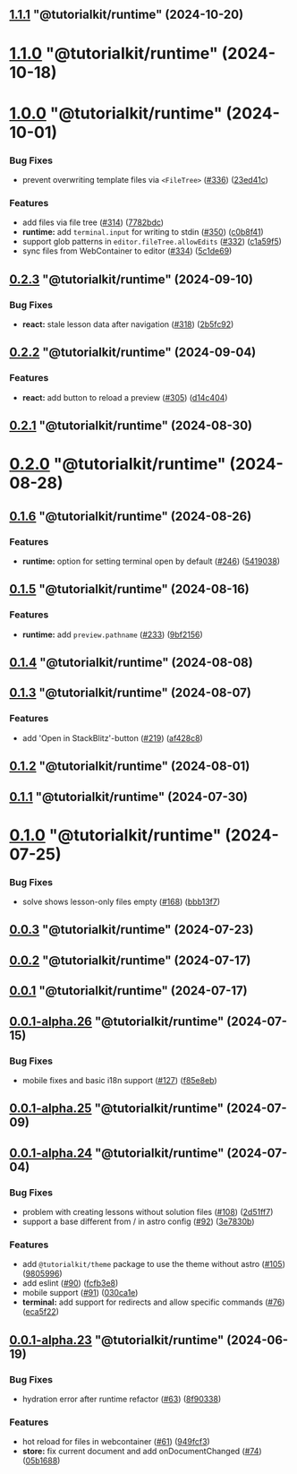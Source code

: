 ## [1.1.1](https://github.com/stackblitz/tutorialkit/compare/1.1.0...1.1.1) "@tutorialkit/runtime" (2024-10-20)



# [1.1.0](https://github.com/stackblitz/tutorialkit/compare/1.0.0...1.1.0) "@tutorialkit/runtime" (2024-10-18)



# [1.0.0](https://github.com/stackblitz/tutorialkit/compare/0.2.3...1.0.0) "@tutorialkit/runtime" (2024-10-01)


### Bug Fixes

* prevent overwriting template files via `<FileTree>` ([#336](https://github.com/stackblitz/tutorialkit/issues/336)) ([23ed41c](https://github.com/stackblitz/tutorialkit/commit/23ed41c827073a205a2ceaa78973a9200a84c72d))


### Features

* add files via file tree ([#314](https://github.com/stackblitz/tutorialkit/issues/314)) ([7782bdc](https://github.com/stackblitz/tutorialkit/commit/7782bdc6e7da0429061c881ac2f95829f149a907))
* **runtime:** add `terminal.input` for writing to stdin ([#350](https://github.com/stackblitz/tutorialkit/issues/350)) ([c0b8f41](https://github.com/stackblitz/tutorialkit/commit/c0b8f41a28259cc19d7049be2506a5b246d6f32d))
* support glob patterns in `editor.fileTree.allowEdits` ([#332](https://github.com/stackblitz/tutorialkit/issues/332)) ([c1a59f5](https://github.com/stackblitz/tutorialkit/commit/c1a59f54c5b5700b8ec8ed5a4a3ebf2169b2409c))
* sync files from WebContainer to editor ([#334](https://github.com/stackblitz/tutorialkit/issues/334)) ([5c1de69](https://github.com/stackblitz/tutorialkit/commit/5c1de69c0e4e233a25a2f9b70fbb1f6c93f12356))



## [0.2.3](https://github.com/stackblitz/tutorialkit/compare/0.2.2...0.2.3) "@tutorialkit/runtime" (2024-09-10)


### Bug Fixes

* **react:** stale lesson data after navigation ([#318](https://github.com/stackblitz/tutorialkit/issues/318)) ([2b5fc92](https://github.com/stackblitz/tutorialkit/commit/2b5fc92fe962fee63b4d2f2efcce04602157268b))



## [0.2.2](https://github.com/stackblitz/tutorialkit/compare/0.2.1...0.2.2) "@tutorialkit/runtime" (2024-09-04)


### Features

* **react:** add button to reload a preview ([#305](https://github.com/stackblitz/tutorialkit/issues/305)) ([d14c404](https://github.com/stackblitz/tutorialkit/commit/d14c4045ad692a45b5b388bb4cfcca9762e6142c))



## [0.2.1](https://github.com/stackblitz/tutorialkit/compare/0.2.0...0.2.1) "@tutorialkit/runtime" (2024-08-30)



# [0.2.0](https://github.com/stackblitz/tutorialkit/compare/0.1.6...0.2.0) "@tutorialkit/runtime" (2024-08-28)



## [0.1.6](https://github.com/stackblitz/tutorialkit/compare/0.1.5...0.1.6) "@tutorialkit/runtime" (2024-08-26)


### Features

* **runtime:** option for setting terminal open by default ([#246](https://github.com/stackblitz/tutorialkit/issues/246)) ([5419038](https://github.com/stackblitz/tutorialkit/commit/5419038d1c0a6f80da4d9f31e330d0dc0e41def8))



## [0.1.5](https://github.com/stackblitz/tutorialkit/compare/0.1.4...0.1.5) "@tutorialkit/runtime" (2024-08-16)


### Features

* **runtime:** add `preview.pathname` ([#233](https://github.com/stackblitz/tutorialkit/issues/233)) ([9bf2156](https://github.com/stackblitz/tutorialkit/commit/9bf2156df26656427482645d3d134127863de233))



## [0.1.4](https://github.com/stackblitz/tutorialkit/compare/0.1.3...0.1.4) "@tutorialkit/runtime" (2024-08-08)



## [0.1.3](https://github.com/stackblitz/tutorialkit/compare/0.1.2...0.1.3) "@tutorialkit/runtime" (2024-08-07)


### Features

* add 'Open in StackBlitz'-button ([#219](https://github.com/stackblitz/tutorialkit/issues/219)) ([af428c8](https://github.com/stackblitz/tutorialkit/commit/af428c84f0cd817debd336dc43e88c19583800ce))



## [0.1.2](https://github.com/stackblitz/tutorialkit/compare/0.1.1...0.1.2) "@tutorialkit/runtime" (2024-08-01)



## [0.1.1](https://github.com/stackblitz/tutorialkit/compare/0.1.0...0.1.1) "@tutorialkit/runtime" (2024-07-30)



# [0.1.0](https://github.com/stackblitz/tutorialkit/compare/0.0.3...0.1.0) "@tutorialkit/runtime" (2024-07-25)


### Bug Fixes

* solve shows lesson-only files empty ([#168](https://github.com/stackblitz/tutorialkit/issues/168)) ([bbb13f7](https://github.com/stackblitz/tutorialkit/commit/bbb13f7251a5259a3f7b4fc8300d0b308828bd73))



## [0.0.3](https://github.com/stackblitz/tutorialkit/compare/0.0.2...0.0.3) "@tutorialkit/runtime" (2024-07-23)



## [0.0.2](https://github.com/stackblitz/tutorialkit/compare/0.0.1...0.0.2) "@tutorialkit/runtime" (2024-07-17)



## [0.0.1](https://github.com/stackblitz/tutorialkit/compare/0.0.1-alpha.26...0.0.1) "@tutorialkit/runtime" (2024-07-17)



## [0.0.1-alpha.26](https://github.com/stackblitz/tutorialkit/compare/0.0.1-alpha.25...0.0.1-alpha.26) "@tutorialkit/runtime" (2024-07-15)


### Bug Fixes

* mobile fixes and basic i18n support ([#127](https://github.com/stackblitz/tutorialkit/issues/127)) ([f85e8eb](https://github.com/stackblitz/tutorialkit/commit/f85e8eb6058473b0ad2e061d39e14d111f3f34fe))



## [0.0.1-alpha.25](https://github.com/stackblitz/tutorialkit/compare/0.0.1-alpha.24...0.0.1-alpha.25) "@tutorialkit/runtime" (2024-07-09)



## [0.0.1-alpha.24](https://github.com/stackblitz/tutorialkit/compare/0.0.1-alpha.23...0.0.1-alpha.24) "@tutorialkit/runtime" (2024-07-04)


### Bug Fixes

* problem with creating lessons without solution files ([#108](https://github.com/stackblitz/tutorialkit/issues/108)) ([2d51ff7](https://github.com/stackblitz/tutorialkit/commit/2d51ff713688e34cf3e6140ff4ac4df2a574f6a4))
* support a base different from / in astro config ([#92](https://github.com/stackblitz/tutorialkit/issues/92)) ([3e7830b](https://github.com/stackblitz/tutorialkit/commit/3e7830be7ed1fda9598c569eaad9878aa9d10156))


### Features

* add `@tutorialkit/theme` package to use the theme without astro ([#105](https://github.com/stackblitz/tutorialkit/issues/105)) ([9805996](https://github.com/stackblitz/tutorialkit/commit/9805996a4211a1c8a3e1bfbbd958a27f1957d4d7))
* add eslint ([#90](https://github.com/stackblitz/tutorialkit/issues/90)) ([fcfb3e8](https://github.com/stackblitz/tutorialkit/commit/fcfb3e8109b5be1ef59ac2bfd8efd4db8e635e34))
* mobile support ([#91](https://github.com/stackblitz/tutorialkit/issues/91)) ([030ca1e](https://github.com/stackblitz/tutorialkit/commit/030ca1ee688f75f6e59ae25a1b2433823ade384f))
* **terminal:** add support for redirects and allow specific commands ([#76](https://github.com/stackblitz/tutorialkit/issues/76)) ([eca5f22](https://github.com/stackblitz/tutorialkit/commit/eca5f22e3120c4d59349f416322b990d37cb0c15))



## [0.0.1-alpha.23](https://github.com/stackblitz/tutorialkit/compare/0.0.1-alpha.22...0.0.1-alpha.23) "@tutorialkit/runtime" (2024-06-19)


### Bug Fixes

* hydration error after runtime refactor ([#63](https://github.com/stackblitz/tutorialkit/issues/63)) ([8f90338](https://github.com/stackblitz/tutorialkit/commit/8f9033816cd122be49ade2b85e0040469ed9fb1c))


### Features

* hot reload for files in webcontainer ([#61](https://github.com/stackblitz/tutorialkit/issues/61)) ([949fcf3](https://github.com/stackblitz/tutorialkit/commit/949fcf3438e3bf17902d753089372fbc03911136))
* **store:** fix current document and add onDocumentChanged ([#74](https://github.com/stackblitz/tutorialkit/issues/74)) ([05b1688](https://github.com/stackblitz/tutorialkit/commit/05b1688718ab6e8d7d55c09e892c7f1faef9116e))



